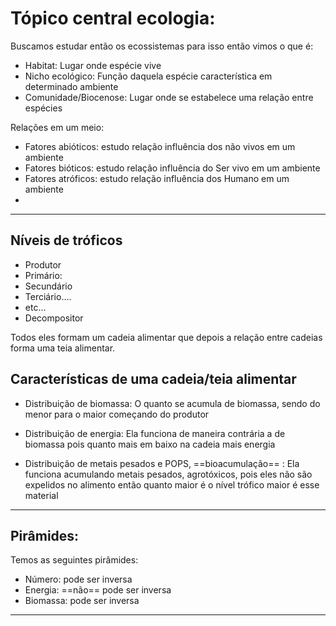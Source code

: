# Tópico central ecologia:

Buscamos estudar então os ecossistemas para isso então vimos o que é:

- Habitat: Lugar onde espécie vive
- Nicho ecológico: Função daquela espécie característica em determinado ambiente
- Comunidade/Biocenose: Lugar onde se estabelece uma relação entre espécies 


Relações em um meio:
- Fatores abióticos: estudo relação influência dos não vivos em um ambiente 
- Fatores bióticos: estudo relação influência do Ser vivo em um ambiente 
- Fatores atróficos: estudo relação influência dos  Humano em um ambiente 
- 
---
## Níveis de tróficos

- Produtor
- Primário: 
- Secundário
- Terciário....
- etc...
- Decompositor

Todos eles formam um cadeia alimentar que depois a relação entre cadeias forma uma teia alimentar.

## Características de uma cadeia/teia alimentar

- Distribuição de biomassa: O quanto se acumula de biomassa, sendo do menor para o maior começando do produtor

- Distribuição de energia: Ela funciona de maneira contrária a de biomassa pois quanto mais em baixo na cadeia mais energia

- Distribuição de metais pesados e POPS, ==bioacumulação== : Ela funciona acumulando metais pesados, agrotóxicos, pois eles não são expelidos no alimento então quanto maior é o nível trófico maior é esse material

---

## Pirâmides:

Temos as seguintes pirâmides:

- Número: pode ser inversa
- Energia: ==não== pode ser inversa
- Biomassa: pode ser inversa

---

